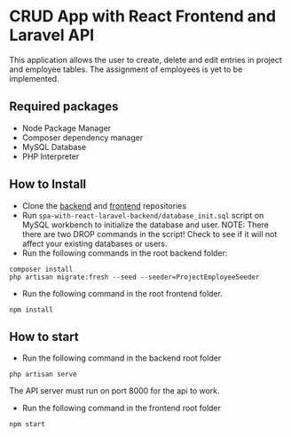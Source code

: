 # CRUD App with React Frontend and Laravel API

This application allows the user to create, delete and edit entries in project and employee tables. The assignment of employees is yet to be implemented.

## Required packages

- Node Package Manager
- Composer dependency manager
- MySQL Database
- PHP Interpreter

## How to Install

- Clone the [backend](https://github.com/Ignas-Vaitkus/spa-with-react-laravel-backend) and [frontend](https://github.com/Ignas-Vaitkus/spa-with-react-laravel-frontend) repositories
- Run `spa-with-react-laravel-backend/database_init.sql` script on MySQL workbench to initialize the database and user. NOTE: There there are two DROP commands in the script! Check to see if it will not affect your existing databases or users.
- Run the following commands in the root backend folder:

```
composer install
php artisan migrate:fresh --seed --seeder=ProjectEmployeeSeeder
```

- Run the following command in the root frontend folder.

```
npm install
```

## How to start

- Run the following command in the backend root folder

```
php artisan serve
```

The API server must run on port 8000 for the api to work.

- Run the following command in the frontend root folder

```
npm start
```
